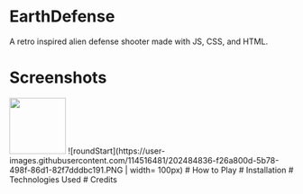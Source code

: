 # EarthDefense
A retro inspired alien defense shooter made with JS, CSS, and HTML.
# Screenshots
<img src="https://user-images.githubusercontent.com/114516481/202484822-84692321-1234-4824-b2bf-e1bbc3720269.PNG" width="100px">
![roundStart](https://user-images.githubusercontent.com/114516481/202484836-f26a800d-5b78-498f-86d1-82f7dddbc191.PNG | width= 100px)
# How to Play
# Installation
# Technologies Used
# Credits

